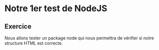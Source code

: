 # Notre 1er test de NodeJS

## Exercice

Nous allons tester un package node qui nous permettra de vérifier si notre structure HTML est correcte.
